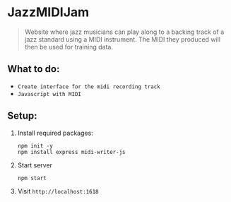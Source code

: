 # JazzMIDIJam
> Website where jazz musicians can play along to a backing track of a jazz standard using a MIDI instrument. The MIDI they produced will then be used for training data. 
## What to do:

- ```Create interface for the midi recording track```
- ```Javascript with MIDI```

## Setup: 
1.  Install required packages: 
    ```
    npm init -y
    npm install express midi-writer-js
    ```
2. Start server
   ```
   npm start
   ```
4. Visit ```http://localhost:1618```
